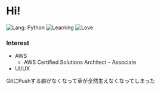 # Hi!

![Lang: Python](https://img.shields.io/badge/Lang-Python-green?style=for-the-badge)
![Learning](https://img.shields.io/badge/Learning-TypeScript_Dart_React-blue?style=for-the-badge)
![Love](https://img.shields.io/badge/Love-Discord_RPC-blue?style=for-the-badge)

### Interest
- AWS
    - AWS Certified Solutions Architect – Associate
- UI/UX 

GitにPushする癖がなくなって草が全然生えなくなってしまった
